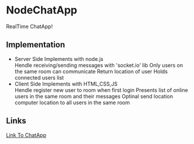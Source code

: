 # NodeChatApp
  RealTime ChatApp!

## Implementation 
  - Server Side 
    Implements with node.js \
    Hendle receiving/sending messages with 'socket.io' lib
    Only users on the same room can communicate
    Return location of user
    Holds connected users list
  - Client Side
    Implements with HTML,CSS,JS \
    Hendle register new user to room when first login
    Presents list of online users in the same room and their messages
    Optinal send location computer location to all users in the same room
## Links
  <a href="https://goo.gl/b77LGg">Link To ChatApp</a>
